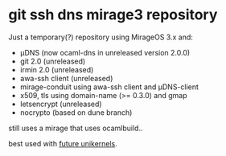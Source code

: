 # git ssh dns mirage3 repository

Just a temporary(?) repository using MirageOS 3.x and:
- µDNS (now ocaml-dns in unreleased version 2.0.0)
- git 2.0 (unreleased)
- irmin 2.0 (unreleased)
- awa-ssh client (unreleased)
- mirage-conduit using awa-ssh client and µDNS-client
- x509, tls using domain-name (>= 0.3.0) and gmap
- letsencrypt (unreleased)
- nocrypto (based on dune branch)

still uses a mirage that uses ocamlbuild..

best used with [future unikernels](https://github.com/roburio/unikernels/tree/future).
